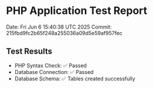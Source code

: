 # PHP Application Test Report
Date: Fri Jun  6 15:40:38 UTC 2025
Commit: 215fbd9fc2b65f248a255036a09d5e59af957fec

## Test Results
- PHP Syntax Check: ✅ Passed
- Database Connection: ✅ Passed
- Database Schema: ✅ Tables created successfully
